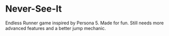 # Never-See-It
Endless Runner game inspired by Persona 5. Made for fun. Still needs more advanced features and a better jump mechanic.
